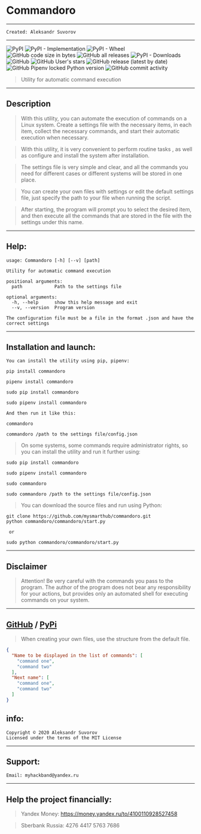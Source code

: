 Commandoro
===
---
    Created: Aleksandr Suvorov
---
![PyPI](https://img.shields.io/pypi/v/commandoro)
![PyPI - Implementation](https://img.shields.io/pypi/implementation/commandoro)
![PyPI - Wheel](https://img.shields.io/pypi/wheel/commandoro)
![GitHub code size in bytes](https://img.shields.io/github/languages/code-size/mysmarthub/commandoro)
![GitHub all releases](https://img.shields.io/github/downloads/mysmarthub/commandoro/total)
![PyPI - Downloads](https://img.shields.io/pypi/dm/commandoro)
![GitHub](https://img.shields.io/github/license/mysmarthub/commandoro)
![GitHub User's stars](https://img.shields.io/github/stars/mysmarthub?style=social)
![GitHub release (latest by date)](https://img.shields.io/github/v/release/mysmarthub/commandoro)
![GitHub Pipenv locked Python version](https://img.shields.io/github/pipenv/locked/python-version/mysmarthub/commandoro)
![GitHub commit activity](https://img.shields.io/github/commit-activity/m/mysmarthub/commandoro)
>Utility for automatic command execution
---

Description
---

>With this utility, you can automate
the execution of commands on a Linux system.
Create a settings file with the necessary items,
in each item, collect the necessary commands,
and start their automatic execution when necessary.

>With this utility, it is very convenient 
to perform routine tasks , as well as configure 
and install the system after installation.

>The settings file is very simple and clear, 
and all the commands you need for different 
cases or different systems will be stored in one place.

>You can create your own files with settings 
or edit the default settings file, 
just specify the path to your file when running the script.

>After starting, the program will prompt you to 
select the desired item, and then execute all the 
commands that are stored in the file with the 
settings under this name.

---

Help:
----

```
usage: Commandoro [-h] [--v] [path]

Utility for automatic command execution

positional arguments:
  path            Path to the settings file

optional arguments:
  -h, --help      show this help message and exit
  --v, --version  Program version

The configuration file must be a file in the format .json and have the correct settings
```

---

Installation and launch:
---
    You can install the utility using pip, pipenv:

`pip install commandoro`

`pipenv install commandoro`

`sudo pip install commandoro`

`sudo pipenv install commandoro`

    And then run it like this:

`commandoro`

`commandoro /path to the settings file/config.json`

>On some systems, some commands require administrator rights, 
> so you can install the utility and run it further using:

`sudo pip install commandoro`

`sudo pipenv install commandoro`

`sudo commandoro`

`sudo commandoro /path to the settings file/config.json`

>You can download the source files and run using Python:

```
git clone https://github.com/mysmarthub/commandoro.git
python commandoro/commandoro/start.py
 
 or

sudo python commandoro/commandoro/start.py
```
---

Disclaimer
---

> Attention!
> Be very careful with the commands you pass to the program.
> The author of the program does not bear any responsibility for your actions, but
> provides only an automated shell for executing commands on your system.

---
[GitHub](https://github.com/mysmarthub/commandoro) / [PyPi](https://pypi.org/project/commandoro/)
---


>When creating your own files, use
the structure from the default file.

```json
{
  "Name to be displayed in the list of commands": [
    "command one",
    "command two"
  ],
  "Next name": [
    "command one",
    "command two"
  ]
}
```

info:
---
    Copyright © 2020 Aleksandr Suvorov
    Licensed under the terms of the MIT License
---

Support:
---
    Email: myhackband@yandex.ru
---

Help the project financially:
---
>Yandex Money:
https://money.yandex.ru/to/4100110928527458

>Sberbank Russia:
4276 4417 5763 7686
    